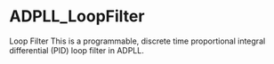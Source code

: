 # ADPLL_LoopFilter
Loop Filter
This is a programmable, discrete time proportional integral differential (PID) loop filter in ADPLL.
